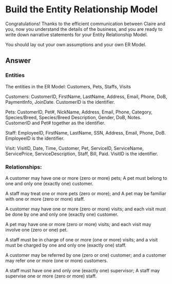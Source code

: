# Build the Entity Relationship Model

Congratulations! Thanks to the efficient communication between Claire and you, now you understand the details of the business, and you are ready to write down narrative statements for your Entity Relationship Model.

You should lay out your own assumptions and your own ER Model.

## Answer

### Entities

The entities in the ER Model: Customers, Pets, Staffs, Visits

Customers: CustomerID, FirstName, LastName, Address, Email, Phone, DoB, PaymentInfo, JoinDate. CustomerID is the identifier.

Pets: CustomerID, Pet#, NickName, Address, Email, Phone, Category, Species/Breed, Species/Breed Description, Gender, DoB, Notes. CustomerID and Pet# together as the identifier.

Staff: EmployeeID, FirstName, LastName, SSN, Address, Email, Phone, DoB. EmployeeID is the identifier.

Visit: VisitID, Date, Time, Customer, Pet, ServiceID, ServiceName, ServicePrice, ServiceDescription, Staff, Bill, Paid. VisitID is the identifier.

### Relationships:

A customer may have one or more (zero or more) pets; A pet must belong to one and only one (exactly one) customer.

A staff may treat one or more pets (zero or more); and A pet may be familiar with one or more (zero or more) staff.

A customer may have one or more (zero or more) visits; and each visit must be done by one and only one (exactly one) customer.

A pet may have one or more (zero or more) visits; and each visit may involve one (zero or one) pet.

A staff must be in charge of one or more (one or more) visits; and a visit must be charged by one and only one (exactly one) staff.

A customer may be referred by one (zero or one) customer; and a customer may refer one or more (one or more) customers.

A staff must have one and only one (exactly one) supervisor; A staff may supervise one or more (zero or more) staff.
